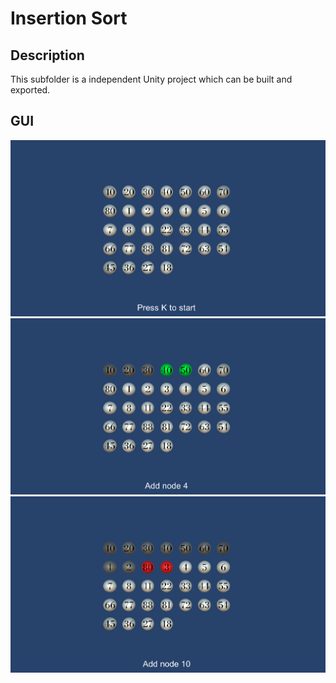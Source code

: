 # Insertion Sort

## Description

This subfolder is a independent Unity project which can be built and exported.

## GUI

![Practical 5 Screenshot 1](../img/practical_5_01.png)
![Practical 5 Screenshot 2](../img/practical_5_02.png)
![Practical 5 Screenshot 3](../img/practical_5_03.png)
